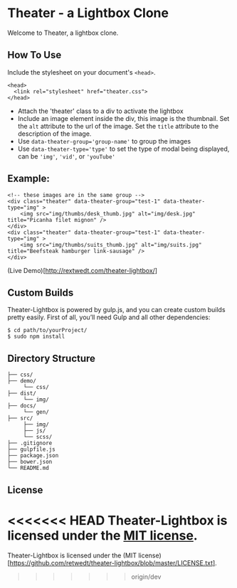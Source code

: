 # Theater - a Lightbox Clone

Welcome to Theater, a lightbox clone.


## How To Use

Include the stylesheet on your document's `<head>`.

```
<head>
  <link rel="stylesheet" href="theater.css">
</head>
```

- Attach the 'theater' class to a div to activate the lightbox
- Include an image element inside the div, this image is the thumbnail.  Set the `alt` attribute to the url of the image.  Set the `title` attribute to the description of the image.
- Use `data-theater-group='group-name'` to group the images
- Use `data-theater-type='type'` to set the type of modal being displayed, can be `'img'`, `'vid'`, or `'youTube'`


## Example:

```
<!-- these images are in the same group -->
<div class="theater" data-theater-group="test-1" data-theater-type="img" >
	<img src="img/thumbs/desk_thumb.jpg" alt="img/desk.jpg" title="Picanha filet mignon" />
</div>
<div class="theater" data-theater-group="test-1" data-theater-type="img" >
	<img src="img/thumbs/suits_thumb.jpg" alt="img/suits.jpg" title="Beefsteak hamburger link-sausage" />
</div>
```

(Live Demo)[http://rextwedt.com/theater-lightbox/]


## Custom Builds

Theater-Lightbox is powered by gulp.js, and you can create custom builds pretty easily. First of all, you’ll need Gulp and all other dependencies:

```
$ cd path/to/yourProject/
$ sudo npm install
```


## Directory Structure

```
├── css/
├── demo/
     └── css/
├── dist/
     └── img/
├── docs/
     └── gen/
├── src/
     ├── img/
     ├── js/
     └── scss/
├── .gitignore
├── gulpfile.js
├── package.json
├── bower.json
└── README.md
```


## License

<<<<<<< HEAD
Theater-Lightbox is licensed under the [MIT license](https://github.com/retwedt/theater-lightbox/blob/master/LICENSE.txt).
=======
Theater-Lightbox is licensed under the (MIT license)[https://github.com/retwedt/theater-lightbox/blob/master/LICENSE.txt].
>>>>>>> origin/dev
